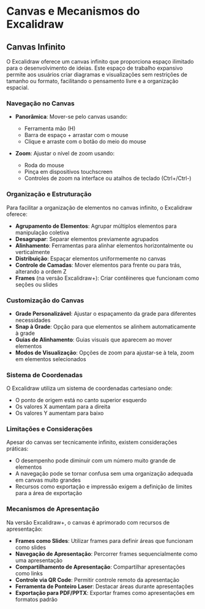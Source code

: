 # Canvas e Mecanismos do Excalidraw

## Canvas Infinito

O Excalidraw oferece um canvas infinito que proporciona espaço ilimitado para o desenvolvimento de ideias. Este espaço de trabalho expansivo permite aos usuários criar diagramas e visualizações sem restrições de tamanho ou formato, facilitando o pensamento livre e a organização espacial.

### Navegação no Canvas

- **Panorâmica**: Mover-se pelo canvas usando:

  - Ferramenta mão (H)
  - Barra de espaço + arrastar com o mouse
  - Clique e arraste com o botão do meio do mouse

- **Zoom**: Ajustar o nível de zoom usando:
  - Roda do mouse
  - Pinça em dispositivos touchscreen
  - Controles de zoom na interface ou atalhos de teclado (Ctrl+/Ctrl-)

### Organização e Estruturação

Para facilitar a organização de elementos no canvas infinito, o Excalidraw oferece:

- **Agrupamento de Elementos**: Agrupar múltiplos elementos para manipulação coletiva
- **Desagrupar**: Separar elementos previamente agrupados
- **Alinhamento**: Ferramentas para alinhar elementos horizontalmente ou verticalmente
- **Distribuição**: Espaçar elementos uniformemente no canvas
- **Controle de Camadas**: Mover elementos para frente ou para trás, alterando a ordem Z
- **Frames** (na versão Excalidraw+): Criar contêineres que funcionam como seções ou slides

### Customização do Canvas

- **Grade Personalizável**: Ajustar o espaçamento da grade para diferentes necessidades
- **Snap à Grade**: Opção para que elementos se alinhem automaticamente à grade
- **Guias de Alinhamento**: Guias visuais que aparecem ao mover elementos
- **Modos de Visualização**: Opções de zoom para ajustar-se à tela, zoom em elementos selecionados

### Sistema de Coordenadas

O Excalidraw utiliza um sistema de coordenadas cartesiano onde:

- O ponto de origem está no canto superior esquerdo
- Os valores X aumentam para a direita
- Os valores Y aumentam para baixo

### Limitações e Considerações

Apesar do canvas ser tecnicamente infinito, existem considerações práticas:

- O desempenho pode diminuir com um número muito grande de elementos
- A navegação pode se tornar confusa sem uma organização adequada em canvas muito grandes
- Recursos como exportação e impressão exigem a definição de limites para a área de exportação

### Mecanismos de Apresentação

Na versão Excalidraw+, o canvas é aprimorado com recursos de apresentação:

- **Frames como Slides**: Utilizar frames para definir áreas que funcionam como slides
- **Navegação de Apresentação**: Percorrer frames sequencialmente como uma apresentação
- **Compartilhamento de Apresentação**: Compartilhar apresentações como links
- **Controle via QR Code**: Permitir controle remoto da apresentação
- **Ferramenta de Ponteiro Laser**: Destacar áreas durante apresentações
- **Exportação para PDF/PPTX**: Exportar frames como apresentações em formatos padrão
